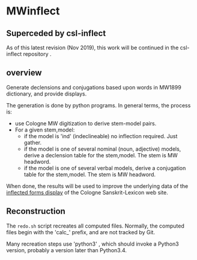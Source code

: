 # MWinflect

## Superceded by csl-inflect
As of this latest revision (Nov 2019), this work will be continued in the
csl-inflect repository .

## overview
Generate declensions and conjugations based upon words in MW1899 dictionary,
and provide displays.

The generation is done by python programs. In general terms, the process is:
* use Cologne MW digitization to derive stem-model pairs.
* For a given stem,model:
  * if the model is 'ind' (indeclineable) no inflection required. Just gather.
  * if the model is one of several nominal (noun, adjective) models, derive
    a declension table for the stem,model. The stem is MW headword.
  * if the model is one of several verbal models, derive a conjugation
    table for the stem,model.  The stem is MW headword.

When done, the results will be used to improve the underlying data of the
  [inflected forms display](http://www.sanskrit-lexicon.uni-koeln.de/work/fflexphp/web/index.php) of the Cologne Sanskrit-Lexicon web site.



## Reconstruction
The `redo.sh` script recreates all computed files.
Normally, the computed files begin with the 'calc_' prefix, and are not
tracked by Git.

Many recreation steps use 'python3' , which should invoke a Python3 version,
probably a version later than Python3.4.



